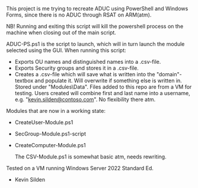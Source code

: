 This project is me trying to recreate ADUC using PowerShell and Windows Forms, since there is no ADUC through RSAT on ARM(atm).

NB! Running and exiting this script will kill the powershell process on the machine when closing out of the main script.

ADUC-PS.ps1 is the script to launch, which will in turn launch the module selected using the GUI.
When running this script:
  - Exports OU names and distinguished names into a .csv-file.
  - Exports Security groups and stores it in a .csv-file.
  - Creates a .csv-file which will save what is written into the "domain"-textbox and populate it. Will overwrite if something else is written in.
Stored under "Modules\Data". Files added to this repo are from a VM for testing.
Users created will combine first and last name into a username, e.g. "kevin.silden@contoso.com". No flexibility there atm.

Modules that are now in a working state:
- CreateUser-Module.ps1
- SecGroup-Module.ps1-script
- CreateComputer-Module.ps1

  The CSV-Module.ps1 is somewhat basic atm, needs rewriting.

Tested on a VM running Windows Server 2022 Standard Ed.

- Kevin Silden
